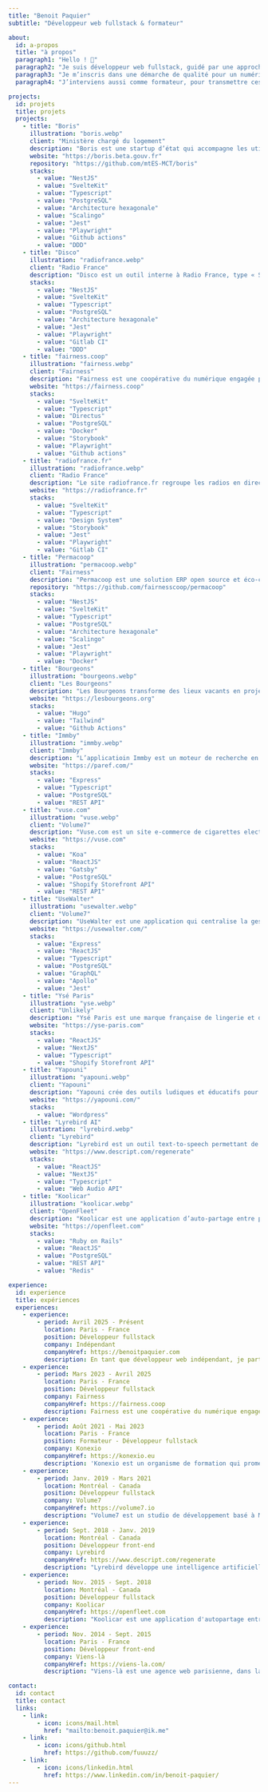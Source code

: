 ```yaml
---
title: "Benoit Paquier"
subtitle: "Développeur web fullstack & formateur"

about:
  id: a-propos
  title: "à propos"
  paragraph1: "Hello ! 🤙"
  paragraph2: "Je suis développeur web fullstack, guidé par une approche artisanale du code (software craftmanship) et soucieux des bonnes pratiques de développement. Mon objectif : concevoir des applications web fiables, maintenables et accessibles, avec un vrai souci de qualité — dans le code comme dans l’expérience utilisateur."
  paragraph3: "Je m’inscris dans une démarche de qualité pour un numérique responsable, en privilégiant des solutions performantes, sobres et accessibles. Frontend ou backend, je m’adapte aux besoins pour construire des solutions efficaces, durables et centrées utilisateur."
  paragraph4: "J’interviens aussi comme formateur, pour transmettre ces valeurs et accompagner les développeurs dans la montée en compétence, parce qu’un bon code, c’est encore mieux quand il est partagé."

projects:
  id: projets
  title: projets
  projects:
    - title: "Boris"
      illustration: "boris.webp"
      client: "Ministère chargé du logement"
      description: "Boris est une startup d’état qui accompagne les utilisateurs dans le processus d’accession à la propriété via le Bail Réel Solidaire."
      website: "https://boris.beta.gouv.fr"
      repository: "https://github.com/mtES-MCT/boris"
      stacks:
        - value: "NestJS"
        - value: "SvelteKit"
        - value: "Typescript"
        - value: "PostgreSQL"
        - value: "Architecture hexagonale"
        - value: "Scalingo"
        - value: "Jest"
        - value: "Playwright"
        - value: "Github actions"
        - value: "DDD"
    - title: "Disco"
      illustration: "radiofrance.webp"
      client: "Radio France"
      description: "Disco est un outil interne à Radio France, type « Spotify », utilisé à des fins de production et de programmation musicale des antennes de Radio France. "
      stacks:
        - value: "NestJS"
        - value: "SvelteKit"
        - value: "Typescript"
        - value: "PostgreSQL"
        - value: "Architecture hexagonale"
        - value: "Jest"
        - value: "Playwright"
        - value: "Gitlab CI"
        - value: "DDD"
    - title: "fairness.coop"
      illustration: "fairness.webp"
      client: "Fairness"
      description: "Fairness est une coopérative du numérique engagée pour la qualité, l’eco-conception, l’accessibilité et le développement soutenable."
      website: "https://fairness.coop"
      stacks:
        - value: "SvelteKit"
        - value: "Typescript"
        - value: "Directus"
        - value: "PostgreSQL"
        - value: "Docker"
        - value: "Storybook"
        - value: "Playwright"
        - value: "Github actions"
    - title: "radiofrance.fr"
      illustration: "radiofrance.webp"
      client: "Radio France"
      description: "Le site radiofrance.fr regroupe les radios en direct, les replays, les podcasts originaux et la musique de toutes les antennes du groupe Radio France."
      website: "https://radiofrance.fr"
      stacks:
        - value: "SvelteKit"
        - value: "Typescript"
        - value: "Design System"
        - value: "Storybook"
        - value: "Jest"
        - value: "Playwright"
        - value: "Gitlab CI"
    - title: "Permacoop"
      illustration: "permacoop.webp"
      client: "Fairness"
      description: "Permacoop est une solution ERP open source et éco-conçue, réservée aux entreprises coopératives."
      repository: "https://github.com/fairnesscoop/permacoop"
      stacks:
        - value: "NestJS"
        - value: "SvelteKit"
        - value: "Typescript"
        - value: "PostgreSQL"
        - value: "Architecture hexagonale"
        - value: "Scalingo"
        - value: "Jest"
        - value: "Playwright"
        - value: "Docker"
    - title: "Bourgeons"
      illustration: "bourgeons.webp"
      client: "Les Bourgeons"
      description: "Les Bourgeons transforme des lieux vacants en projets durables pour revitaliser les territoires ruraux."
      website: "https://lesbourgeons.org"
      stacks:
        - value: "Hugo"
        - value: "Tailwind"
        - value: "Github Actions"
    - title: "Immby"
      illustration: "immby.webp"
      client: "Immby"
      description: "L’applicatioin Immby est un moteur de recherche en immobilier spécialisé dans les logements neufs."
      website: "https://paref.com/"
      stacks:
        - value: "Express"
        - value: "Typescript"
        - value: "PostgreSQL"
        - value: "REST API"
    - title: "vuse.com"
      illustration: "vuse.webp"
      client: "Volume7"
      description: "Vuse.com est un site e-commerce de cigarettes electroniques à très fort traffic en amérique du nord."
      website: "https://vuse.com"
      stacks:
        - value: "Koa"
        - value: "ReactJS"
        - value: "Gatsby"
        - value: "PostgreSQL"
        - value: "Shopify Storefront API"
        - value: "REST API"
    - title: "UseWalter"
      illustration: "usewalter.webp"
      client: "Volume7"
      description: "UseWalter est une application qui centralise la gestion locative pour simplifier la vie des gestionnaires et des locataires."
      website: "https://usewalter.com/"
      stacks:
        - value: "Express"
        - value: "ReactJS"
        - value: "Typescript"
        - value: "PostgreSQL"
        - value: "GraphQL"
        - value: "Apollo"
        - value: "Jest"
    - title: "Ysé Paris"
      illustration: "yse.webp"
      client: "Unlikely"
      description: "Ysé Paris est une marque française de lingerie et de prêt-à-porter."
      website: "https://yse-paris.com"
      stacks:
        - value: "ReactJS"
        - value: "NextJS"
        - value: "Typescript"
        - value: "Shopify Storefront API"
    - title: "Yapouni"
      illustration: "yapouni.webp"
      client: "Yapouni"
      description: "Yapouni crée des outils ludiques et éducatifs pour aider les enfants à mieux vivre leur parcours de soins, à l’hôpital comme à la maison."
      website: "https://yapouni.com/"
      stacks:
        - value: "Wordpress"
    - title: "Lyrebird AI"
      illustration: "lyrebird.webp"
      client: "Lyrebird"
      description: "Lyrebird est un outil text-to-speech permettant de générer sa propre voix."
      website: "https://www.descript.com/regenerate"
      stacks:
        - value: "ReactJS"
        - value: "NextJS"
        - value: "Typescript"
        - value: "Web Audio API"
    - title: "Koolicar"
      illustration: "koolicar.webp"
      client: "OpenFleet"
      description: "Koolicar est une application d’auto-partage entre particuliers."
      website: "https://openfleet.com"
      stacks:
        - value: "Ruby on Rails"
        - value: "ReactJS"
        - value: "PostgreSQL"
        - value: "REST API"
        - value: "Redis"

experience:
  id: experience
  title: expériences
  experiences:
    - experience:
        - period: Avril 2025 - Présent
          location: Paris - France
          position: Développeur fullstack
          company: Indépendant
          companyHref: https://benoitpaquier.com
          description: En tant que développeur web indépendant, je participe à différents projets, principalement sous la stack JS/TS. J'ai pu travailler sur des projets métiers complexes, comme la startup d'état BoRiS, ou encore la refonte du site web de l'office de tourisme de La Rochelle.
    - experience:
        - period: Mars 2023 - Avril 2025
          location: Paris - France
          position: Développeur fullstack
          company: Fairness
          companyHref: https://fairness.coop
          description: Fairness est une coopérative du numérique engagée pour la qualité, l’eco-conception, l’accessibilité et le développement soutenable. Au sein de la coopérative, j'ai pu travailler sur différents projets, notamment chez Radio France ou encore pour le ministère chargé du logement. J'ai également participé à la vie et au développement de la coopérative.
    - experience:
        - period: Août 2021 - Mai 2023
          location: Paris - France
          position: Formateur - Développeur fullstack
          company: Konexio
          companyHref: https://konexio.eu
          description: 'Konexio est un organisme de formation qui promeut l''inclusion des publics sous-représentés à travers la Tech et dans la Tech. J''ai été formateur sur un le cursus "Développeur web et web mobile", un bootcamp de 9 mois en alternance, durant lequel j''ai pu enseigné différentes technos: HTML5/CSS3, Javascript, Typescript, Algorithmique, React, Node, Express, SQL, NoSQL, tout en mettant en avant l''accessibilité web et bien sur l''éco-conception.'
    - experience:
        - period: Janv. 2019 - Mars 2021
          location: Montréal - Canada
          position: Développeur fullstack
          company: Volume7
          companyHref: https://volume7.io
          description: "Volume7 est un studio de développement basé à Montréal au Canada. J'y ait travaillé en tant que développeur fullstack, sur une stack JS/TS, sur un projet e-commerce à très fort traffic: Vuse, et également sur une application de conciergerie: UseWalter"
    - experience:
        - period: Sept. 2018 - Janv. 2019
          location: Montréal - Canada
          position: Développeur front-end
          company: Lyrebird
          companyHref: https://www.descript.com/regenerate
          description: "Lyrebird développe une intelligence artificielle text-to-speech permettant de générer sa propre voix. J'ai été en charge de développer l'application web, avec React et la Web Audio API. L'application permet à l'utilisateur de pouvoir s'enregistrer afin de créer un jeu de données qui sera utilisé par l'intelligence artificielle pour générer des discours. Elle permet aussi de gérer sa bibliothèque de discours."
    - experience:
        - period: Nov. 2015 - Sept. 2018
          location: Montréal - Canada
          position: Développeur fullstack
          company: Koolicar
          companyHref: https://openfleet.com
          description: "Koolicar est une application d'autopartage entre particuliers, à la manière de GetAround, Drivy ou encore OuiCar. Koolicar est le premier acteur de l'autopartage à avoir installer des boitiers dans les voitures pour rendre les locations complètement autonomes. J'ai pu travailler sur les différentes fonctionnalités de l'application web, à la fois coté backend et frontend, sur une stack Ruby on Rails d'abord, et j'ai également participé à la migration des views Rails vers React."
    - experience:
        - period: Nov. 2014 - Sept. 2015
          location: Paris - France
          position: Développeur front-end
          company: Viens-là
          companyHref: https://viens-la.com/
          description: "Viens-là est une agence web parisienne, dans laquelle j'ai travaillé sur différents projets, notamment des sites vitrines, institutionnels, et applications mobiles hybrides."

contact:
  id: contact
  title: contact
  links:
    - link:
        - icon: icons/mail.html
          href: "mailto:benoit.paquier@ik.me"
    - link:
        - icon: icons/github.html
          href: https://github.com/fuuuzz/
    - link:
        - icon: icons/linkedin.html
          href: https://www.linkedin.com/in/benoit-paquier/
---
```

